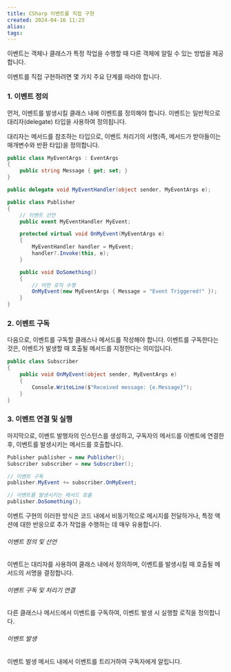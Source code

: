 ```yaml
---
title: CSharp 이벤트를 직접 구현
created: 2024-04-16 11:23
alias:
tags:
---
```

이벤트는 
객체나 클래스가 특정 작업을 수행할 때 
다른 객체에 알릴 수 있는 방법을 제공합니다. 

이벤트를 직접 구현하려면 몇 가지 주요 단계를 따라야 합니다.

### 1. 이벤트 정의

먼저, 이벤트를 발생시킬 클래스 내에 이벤트를 정의해야 합니다. 
이벤트는 일반적으로 대리자(delegate) 타입을 사용하여 정의됩니다. 

대리자는 메서드를 참조하는 타입으로, 
이벤트 처리기의 서명(즉, 메서드가 받아들이는 매개변수와 반환 타입)을 정의합니다.

```csharp
public class MyEventArgs : EventArgs
{
    public string Message { get; set; }
}

public delegate void MyEventHandler(object sender, MyEventArgs e);

public class Publisher
{
    // 이벤트 선언
    public event MyEventHandler MyEvent;

    protected virtual void OnMyEvent(MyEventArgs e)
    {
        MyEventHandler handler = MyEvent;
        handler?.Invoke(this, e);
    }

    public void DoSomething()
    {
        // 어떤 로직 수행
        OnMyEvent(new MyEventArgs { Message = "Event Triggered!" });
    }
}
```

### 2. 이벤트 구독

다음으로, 이벤트를 구독할 클래스나 메서드를 작성해야 합니다. 
이벤트를 구독한다는 것은, 
이벤트가 발생할 때 
호출될 메서드를 지정한다는 의미입니다.

```csharp
public class Subscriber
{
    public void OnMyEvent(object sender, MyEventArgs e)
    {
        Console.WriteLine($"Received message: {e.Message}");
    }
}
```

### 3. 이벤트 연결 및 실행

마지막으로, 
이벤트 발행자의 인스턴스를 생성하고, 
구독자의 메서드를 이벤트에 연결한 후, 
이벤트를 발생시키는 메서드를 호출합니다.

```csharp
Publisher publisher = new Publisher();
Subscriber subscriber = new Subscriber();

// 이벤트 구독
publisher.MyEvent += subscriber.OnMyEvent;

// 이벤트를 발생시키는 메서드 호출
publisher.DoSomething();
```

이벤트 구현의 이러한 방식은 
코드 내에서 비동기적으로 메시지를 전달하거나, 
특정 액션에 대한 반응으로 추가 작업을 수행하는 데 매우 유용합니다.

###### 이벤트 정의 및 선언
이벤트는 
대리자를 사용하여 
클래스 내에서 정의하며, 
이벤트를 발생시킬 때 호출될 메서드의 서명을 결정합니다.

###### 이벤트 구독 및 처리기 연결
다른 클래스나 메서드에서 이벤트를 구독하여, 
이벤트 발생 시 실행할 로직을 정의합니다.

###### 이벤트 발생
이벤트 발생 메서드 내에서 이벤트를 트리거하여 구독자에게 알립니다.



